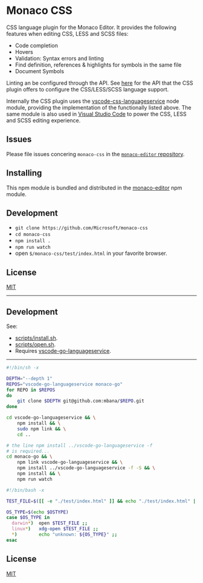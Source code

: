 # Monaco CSS

CSS language plugin for the Monaco Editor. It provides the following features when editing CSS, LESS and SCSS files:
* Code completion
* Hovers
* Validation: Syntax errors and linting
* Find definition, references & highlights for symbols in the same file
* Document Symbols

Linting an be configured through the API. See [here](https://github.com/Microsoft/monaco-css/blob/master/src/monaco.d.ts) for the API that the
CSS plugin offers to configure the CSS/LESS/SCSS language support.

Internally the CSS plugin uses the [vscode-css-languageservice](https://github.com/Microsoft/vscode-css-languageservice)
node module, providing the implementation of the functionally listed above. The same module is also used
in [Visual Studio Code](https://github.com/Microsoft/vscode) to power the CSS, LESS and SCSS editing experience.

## Issues

Please file issues concering `monaco-css` in the [`monaco-editor` repository](https://github.com/Microsoft/monaco-editor/issues).

## Installing

This npm module is bundled and distributed in the [monaco-editor](https://www.npmjs.com/package/monaco-editor) npm module.

## Development

* `git clone https://github.com/Microsoft/monaco-css`
* `cd monaco-css`
* `npm install .`
* `npm run watch`
* open `$/monaco-css/test/index.html` in your favorite browser.

## License
[MIT](https://github.com/Microsoft/monaco-css/blob/master/LICENSE.md)

---

## Development

See:

* [scripts/install.sh](scripts/install.sh).
* [scripts/open.sh](scripts/open.sh).
* Requires [vscode-go-languageservice](https://github.com/mbana/vscode-go-languageservice).

---

```sh
#!/bin/sh -x

DEPTH="--depth 1"
REPOS="vscode-go-languageservice monaco-go"
for REPO in $REPOS
do
    git clone $DEPTH git@github.com:mbana/$REPO.git
done

cd vscode-go-languageservice && \
	npm install && \
	sudo npm link && \
	cd ..

# the line npm install ../vscode-go-languageservice -f
# is required...
cd monaco-go && \
	npm link vscode-go-languageservice && \
	npm install ../vscode-go-languageservice -f -S && \
	npm install && \
	npm run watch

```

```sh
#!/bin/bash -x

TEST_FILE=$([[ -e "./test/index.html" ]] && echo "./test/index.html" || echo "monaco-go/test/index.html")

OS_TYPE=$(echo $OSTYPE)
case $OS_TYPE in
  darwin*)  open $TEST_FILE ;;
  linux*)   xdg-open $TEST_FILE ;;
  *)        echo "unknown: ${OS_TYPE}" ;;
esac
```

## License
[MIT](https://github.com/Microsoft/monaco-go/blob/master/LICENSE.md)
